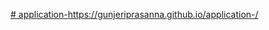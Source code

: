 [# application-](https://gunjeriprasanna.github.io/application-/)https://gunjeriprasanna.github.io/application-/
